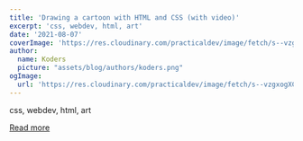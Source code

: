 ```yaml
---
title: 'Drawing a cartoon with HTML and CSS (with video)'
excerpt: 'css, webdev, html, art'
date: '2021-08-07'
coverImage: 'https://res.cloudinary.com/practicaldev/image/fetch/s--vzgxogXC--/c_imagga_scale,f_auto,fl_progressive,h_420,q_auto,w_1000/https://dev-to-uploads.s3.amazonaws.com/uploads/articles/tcv4xfypmja0yz4diry3.jpg'
author:
  name: Koders
  picture: "assets/blog/authors/koders.png"
ogImage:
  url: 'https://res.cloudinary.com/practicaldev/image/fetch/s--vzgxogXC--/c_imagga_scale,f_auto,fl_progressive,h_420,q_auto,w_1000/https://dev-to-uploads.s3.amazonaws.com/uploads/articles/tcv4xfypmja0yz4diry3.jpg'
---
```


css, webdev, html, art

[Read more](https://dev.to/alvaromontoro/drawing-a-cartoon-with-html-and-css-with-video-5cml)

